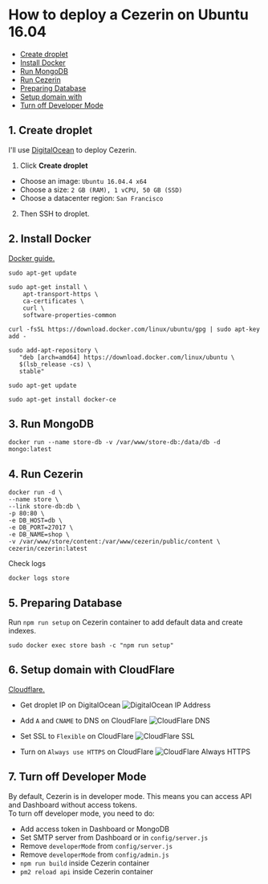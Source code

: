 # How to deploy a Cezerin on Ubuntu 16.04

* [Create droplet](#1-create-droplet)
* [Install Docker](#2-install-docker)
* [Run MongoDB](#3-run-mongodb)
* [Run Cezerin](#4-run-cezerin)
* [Preparing Database](#5-preparing-database)
* [Setup domain with](#6-setup-domain-with-cloudflare)
* [Turn off Developer Mode](#7-turn-off-developer-mode)

## 1. Create droplet
I'll use [DigitalOcean](https://www.digitalocean.com/) to deploy Cezerin.

1. Click **Create droplet**
 - Choose an image: `Ubuntu 16.04.4 x64`
 - Choose a size: `2 GB (RAM), 1 vCPU, 50 GB (SSD)`
 - Choose a datacenter region: `San Francisco`
2. Then SSH to droplet.

## 2. Install Docker
[Docker guide.](https://docs.docker.com/install/linux/docker-ce/ubuntu/)

```shell
sudo apt-get update
```
```shell
sudo apt-get install \
    apt-transport-https \
    ca-certificates \
    curl \
    software-properties-common
```
```shell
curl -fsSL https://download.docker.com/linux/ubuntu/gpg | sudo apt-key add -
```
```shell
sudo add-apt-repository \
   "deb [arch=amd64] https://download.docker.com/linux/ubuntu \
   $(lsb_release -cs) \
   stable"
```
```shell
sudo apt-get update
```
```shell
sudo apt-get install docker-ce
```

## 3. Run MongoDB
```shell
docker run --name store-db -v /var/www/store-db:/data/db -d mongo:latest
```

## 4. Run Cezerin
```shell
docker run -d \
--name store \
--link store-db:db \
-p 80:80 \
-e DB_HOST=db \
-e DB_PORT=27017 \
-e DB_NAME=shop \
-v /var/www/store/content:/var/www/cezerin/public/content \
cezerin/cezerin:latest
```
Check logs
```shell
docker logs store
```

## 5. Preparing Database
Run `npm run setup` on Cezerin container to add default data and create indexes.

```shell
sudo docker exec store bash -c "npm run setup"
```

## 6. Setup domain with CloudFlare
[Cloudflare.](https://www.cloudflare.com)

 - Get droplet IP on DigitalOcean
![DigitalOcean IP Address](./images/do-ip.png)

 - Add `A` and `CNAME` to DNS on CloudFlare
![CloudFlare DNS](./images/cf-dns.png)
 - Set SSL to `Flexible` on CloudFlare
![CloudFlare SSL](./images/cf-ssl.png)

 - Turn on `Always use HTTPS` on CloudFlare
![CloudFlare Always HTTPS](./images/cf-alway-https.png)

## 7. Turn off Developer Mode
By default, Cezerin is in developer mode. This means you can access API and Dashboard without access tokens.  
To turn off developer mode, you need to do:

 - Add access token in Dashboard or MongoDB
 - Set SMTP server from Dashboard or in `config/server.js`
 - Remove `developerMode` from `config/server.js`
 - Remove `developerMode` from `config/admin.js`
 - `npm run build` inside Cezerin container
 - `pm2 reload api` inside Cezerin container
